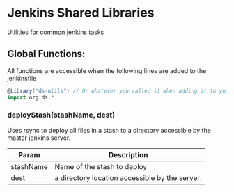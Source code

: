 Jenkins Shared Libraries
========================

Utilities for common jenkins tasks

## Global Functions:

All functions are accessible when the following lines are added to the jenkinsfile
```groovy
@Library("ds-utils") // Or whatever you called it when adding it to your jenkins shared library settings 
import org.ds.*
```

### deployStash(stashName, dest)
Uses rsync to deploy all files in a stash to a directory accessible by the master jenkins server.

| Param     | Description                                   |
| --------- | --------------------------------------------- |
| stashName | Name of the stash to deploy                   |
| dest      | a directory location accessible by the server.| 

